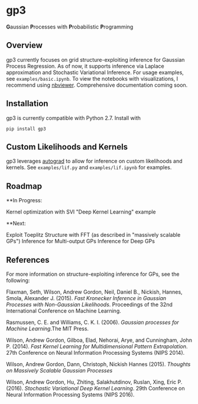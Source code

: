 # gp3

**G**aussian **P**rocesses with **P**robabilistic **P**rogramming

## Overview

gp3 currently focuses on grid structure-exploiting inference for Gaussian Process Regression. As of now, it supports inference via Laplace approximation and Stochastic Variational Inference. For usage examples, see ```examples/basic.ipynb```. To view the notebooks with visualizations, I recommend using [nbviewer](https://nbviewer.jupyter.org/). Comprehensive documentation coming soon.

## Installation

gp3 is currently compatible with Python 2.7. Install with

```pip install gp3```

## Custom Likelihoods and Kernels

gp3 leverages [autograd](https://github.com/HIPS/autograd) to allow for inference on custom likelihoods and kernels. See ```examples/lif.py``` and ```examples/lif.ipynb``` for examples.

## Roadmap

**In Progress:

Kernel optimization with SVI
"Deep Kernel Learning" example

**Next:

Exploit Toeplitz Structure with FFT (as described in "massively scalable GPs")
Inference for Multi-output GPs
Inference for Deep GPs

## References

For more information on structure-exploiting inference for GPs, see the following:

Flaxman, Seth, Wilson, Andrew Gordon, Neil, Daniel B., Nickish, Hannes, Smola, Alexander J. (2015). *Fast Kronecker Inference in Gaussian Processes with Non-Gaussian Likelihoods*. Proceedings of the 32nd International Conference on Machine Learning.

Rasmussen, C. E. and Williams, C. K. I. (2006). *Gaussian processes for Machine Learning*.The MIT Press.

Wilson, Andrew Gordon, Gilboa, Elad, Nehorai, Arye, and Cunningham, John P. (2014). *Fast Kernel Learning for Multidimensional Pattern Extrapolation*. 27th Conference on Neural Information Processing Systems (NIPS 2014).

Wilson, Andrew Gordon, Dann, Christoph, Nickish Hannes (2015). *Thoughts on Massively Scalable Gaussian Processes*

Wilson, Andrew Gordon, Hu, Zhiting, Salakhutdinov, Ruslan, Xing, Eric P. (2016). *Stochastic Variational Deep Kernel Learning*. 29th Conference on Neural Information Processing Systems (NIPS 2016).
